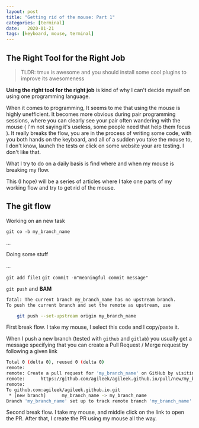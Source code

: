 ```yaml
---
layout: post
title: "Getting rid of the mouse: Part 1"
categories: [terminal]
date:   2020-01-21
tags: [keyboard, mouse, terminal]
---
```


## The Right Tool for the Right Job

> TLDR: tmux is awesome and you should install some cool plugins to improve its awesomeness

**Using the right tool for the right job** is kind of why I can't decide myself on using one programming language.

When it comes to programming, It seems to me that using the mouse is highly unefficient. 
It becomes more obvious during pair programming sessions, where you can clearly see your pair often wandering with the mouse ( I'm not saying it's useless, some people need that help them focus ).
It really breaks the flow, you are in the process of writing some code, with you both hands on the keyboard, and all of a sudden you take the mouse to, I don't know, launch the tests or click on some website your are testing.
I don't like that.

What I try to do on a daily basis is find where and when my mouse is breaking my flow.

This (I hope) will be a series of articles where I take one parts of my working flow and try to get rid of the mouse.

## The git flow

Working on an new task

`git co -b my_branch_name`

...

Doing some stuff

...

`git add file1`
`git commit -m"meaningful commit message"`

`git push` and **BAM**

```bash
fatal: The current branch my_branch_name has no upstream branch.
To push the current branch and set the remote as upstream, use

    git push --set-upstream origin my_branch_name
```

First break flow. I take my mouse, I select this code and I copy/paste it.

When I push a new branch (tested with `github` and `gitlab`) you usually get a message specifying that you can create a Pull Request / Merge request by following a given link

```bash
Total 0 (delta 0), reused 0 (delta 0)
remote: 
remote: Create a pull request for 'my_branch_name' on GitHub by visiting:
remote:      https://github.com/agileek/agileek.github.io/pull/new/my_branch_name
remote: 
To github.com:agileek/agileek.github.io.git
 * [new branch]      my_branch_name -> my_branch_name
Branch 'my_branch_name' set up to track remote branch 'my_branch_name' from 'origin' by rebasing.
```

Second break flow. I take my mouse, and middle click on the link to open the PR. After that, I create the PR using my mouse all the way.

